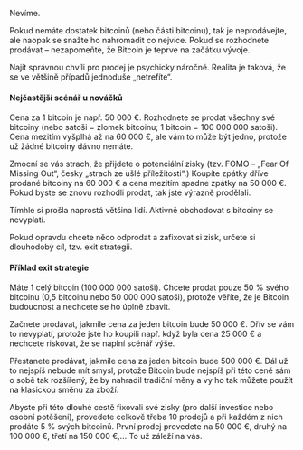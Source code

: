 Nevíme.

Pokud nemáte dostatek bitcoinů (nebo části bitcoinu), tak je neprodávejte, ale naopak se snažte ho nahromadit co nejvíce. Pokud se rozhodnete prodávat – nezapomeňte, že Bitcoin je teprve na začátku vývoje.

Najít správnou chvíli pro prodej je psychicky náročné. Realita je taková, že se ve většině případů jednoduše „netrefíte“.

#### Nejčastější scénář u nováčků
Cena za 1 bitcoin je např. 50 000 €. Rozhodnete se prodat všechny své bitcoiny (nebo satoši = zlomek bitcoinu; 1 bitcoin = 100 000 000 satoši). Cena mezitím vyšplhá až na 60 000 €, ale vám to může být jedno, protože už žádné bitcoiny dávno nemáte.

Zmocní se vás strach, že přijdete o potenciální zisky (tzv. FOMO – „Fear Of Missing Out“, česky „strach ze ušlé příležitosti“.) Koupíte zpátky dříve prodané bitcoiny na 60 000 € a cena mezitím spadne zpátky na 50 000 €. Pokud byste se znovu rozhodli prodat, tak jste výrazně prodělali.

Tímhle si prošla naprostá většina lidí. Aktivně obchodovat s bitcoiny se nevyplatí.

Pokud opravdu chcete něco odprodat a zafixovat si zisk, určete si dlouhodobý cíl, tzv. exit strategii.

#### Příklad exit strategie
Máte 1 celý bitcoin (100 000 000 satoši). Chcete prodat pouze 50 % svého bitcoinu (0,5 bitcoinu nebo 50 000 000 satoši), protože věříte, že je Bitcoin budoucnost a nechcete se ho úplně zbavit.

Začnete prodávat, jakmile cena za jeden bitcoin bude 50 000 €. Dřív se vám to nevyplatí, protože jste ho koupili např. když byla cena 25 000 € a nechcete riskovat, že se naplní scénář výše.

Přestanete prodávat, jakmile cena za jeden bitcoin bude 500 000 €. Dál už to nejspíš nebude mít smysl, protože Bitcoin bude nejspíš při této ceně sám o sobě tak rozšířený, že by nahradil tradiční měny a vy ho tak můžete použít na klasickou směnu za zboží.

Abyste při této dlouhé cestě fixovali své zisky (pro další investice nebo osobní potěšení), provedete celkově třeba 10 prodejů a při každém z nich prodáte 5 % svých bitcoinů. První prodej provedete na 50 000 €, druhý na 100 000 €, třetí na 150 000 €,… To už záleží na vás.
